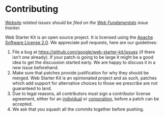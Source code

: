 # Contributing

*[Website](https://developers.google.com/web/starter-kit/) related issues should be filed on the [Web Fundamentals](https://github.com/google/WebFundamentals/issues/new) issue tracker.*

Web Starter Kit is an open source project. It is licensed using the
[Apache Software License 2.0](http://www.apache.org/licenses/LICENSE-2.0.html).
We appreciate pull requests, here are our guidelines:

1. File a bug at https://github.com/google/web-starter-kit/issues (if there
isn’t one already). If your patch is going to be large it might be a good idea
to get the discussion started early. We are happy to discuss it in a new issue beforehand.
1. Make sure that patches provide justification for why they should be merged. Web Starter Kit is an opinionated project and as such, patches which add support for alternative choices to those we prescribe are not guaranteed to land.
1. Due to legal reasons, all contributors must sign a contributor license
agreement, either for an
[individual](http://code.google.com/legal/individual-cla-v1.0.html) or
[corporation](http://code.google.com/legal/corporate-cla-v1.0.html), before a
patch can be accepted.
1. We ask that you squash all the commits together before pushing.
